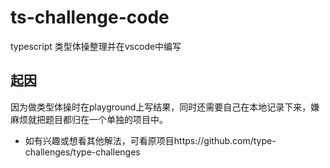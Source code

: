 # ts-challenge-code
typescript 类型体操整理并在vscode中编写
## 起因
因为做类型体操时在playground上写结果，同时还需要自己在本地记录下来，嫌麻烦就把题目都归在一个单独的项目中。

- 如有兴趣或想看其他解法，可看原项目https://github.com/type-challenges/type-challenges
